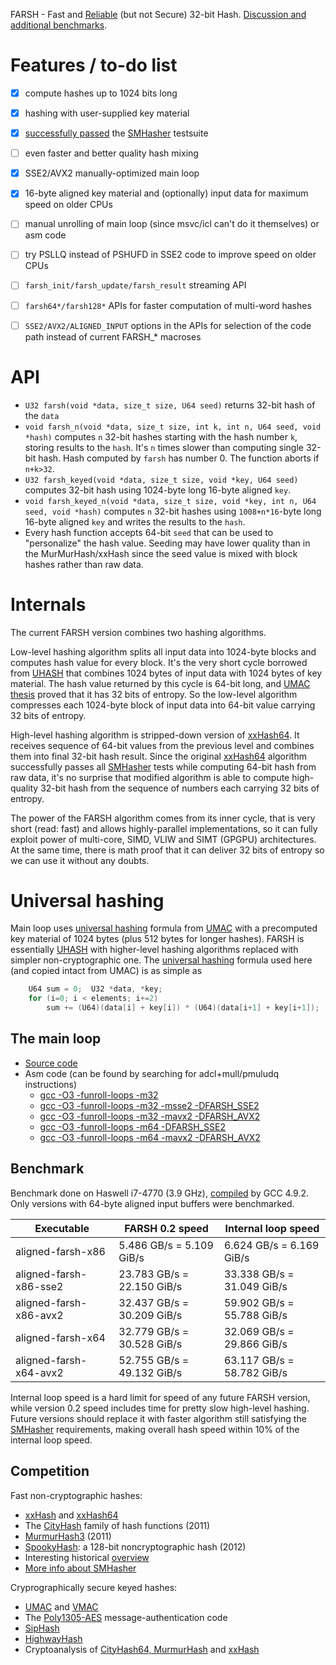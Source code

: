 FARSH - Fast and [Reliable](SMHasher/reports/smhasher-farsh32-report.txt) (but not Secure) 32-bit Hash.
[Discussion and additional benchmarks](http://encode.ru/threads/2213-FARSH-hashing-30-GB-s!).

# Features / to-do list
- [x] compute hashes up to 1024 bits long
- [x] hashing with user-supplied key material
- [x] [successfully passed](SMHasher/reports/smhasher-farsh32-report.txt) the [SMHasher] testsuite
- [ ] even faster and better quality hash mixing
- [x] SSE2/AVX2 manually-optimized main loop
- [x] 16-byte aligned key material and (optionally) input data for maximum speed on older CPUs
- [ ] manual unrolling of main loop (since msvc/icl can't do it themselves) or asm code
- [ ] try PSLLQ instead of PSHUFD in SSE2 code to improve speed on older CPUs
- [ ] `farsh_init/farsh_update/farsh_result` streaming API
- [ ] `farsh64*/farsh128*` APIs for faster computation of multi-word hashes
- [ ] `SSE2/AVX2/ALIGNED_INPUT` options in the APIs for selection of the code path instead of current FARSH_* macroses


# API
- `U32 farsh(void *data, size_t size, U64 seed)` returns 32-bit hash of the `data`
- `void farsh_n(void *data, size_t size, int k, int n, U64 seed, void *hash)`
computes `n` 32-bit hashes starting with the hash number `k`, storing results to the `hash`.
It's `n` times slower than computing single 32-bit hash. Hash computed by `farsh` has number 0. The function aborts if `n+k>32`.
- `U32 farsh_keyed(void *data, size_t size, void *key, U64 seed)` computes 32-bit hash using 1024-byte long 16-byte aligned `key`.
- `void farsh_keyed_n(void *data, size_t size, void *key, int n, U64 seed, void *hash)`
computes `n` 32-bit hashes using `1008+n*16`-byte long 16-byte aligned `key` and writes the results to the `hash`.
- Every hash function accepts 64-bit `seed` that can be used to "personalize" the hash value.
Seeding may have lower quality than in the MurMurHash/xxHash since the seed value is mixed with block hashes rather than raw data.


# Internals
The current FARSH version combines two hashing algorithms.

Low-level hashing algorithm splits all input data into 1024-byte blocks and computes hash value for every block.
It's the very short cycle borrowed from [UHASH] that combines 1024 bytes of input data with 1024 bytes of key material.
The hash value returned by this cycle is 64-bit long, and [UMAC thesis] proved that it has 32 bits of entropy.
So the low-level algorithm compresses each 1024-byte block of input data into 64-bit value carrying 32 bits of entropy.

High-level hashing algorithm is stripped-down version of [xxHash64]. It receives sequence of 64-bit values from the previous level
and combines them into final 32-bit hash result. Since the original [xxHash64] algorithm successfully passes all [SMHasher] tests
while computing 64-bit hash from raw data, it's no surprise that modified algorithm is able to compute high-quality 32-bit hash
from the sequence of numbers each carrying 32 bits of entropy.

The power of the FARSH algorithm comes from its inner cycle, that is very short (read: fast) and allows highly-parallel implementations,
so it can fully exploit power of multi-core, SIMD, VLIW and SIMT (GPGPU) architectures.
At the same time, there is math proof that it can deliver 32 bits of entropy so we can use it without any doubts.


# Universal hashing
Main loop uses [universal hashing] formula from [UMAC] with a precomputed key material of 1024 bytes (plus 512 bytes for longer hashes).
FARSH is essentially [UHASH] with higher-level hashing algorithms replaced with simpler non-cryptographic one.
The [universal hashing] formula used here (and copied intact from UMAC) is as simple as
```C
    U64 sum = 0;  U32 *data, *key;
    for (i=0; i < elements; i+=2)
        sum += (U64)(data[i] + key[i]) * (U64)(data[i+1] + key[i+1]);
```

## The main loop
- [Source code](farsh.c#L28)
- Asm code (can be found by searching for adcl+mull/pmuludq instructions)
  - [gcc -O3 -funroll-loops -m32](asm-listings/gcc-x86.lst#L340)
  - [gcc -O3 -funroll-loops -m32 -msse2 -DFARSH_SSE2](asm-listings/gcc-x86-sse2.lst#L349)
  - [gcc -O3 -funroll-loops -m32 -mavx2 -DFARSH_AVX2](asm-listings/gcc-x86-avx2.lst#L350)
  - [gcc -O3 -funroll-loops -m64        -DFARSH_SSE2](asm-listings/gcc-x64.lst#L252)
  - [gcc -O3 -funroll-loops -m64 -mavx2 -DFARSH_AVX2](asm-listings/gcc-x64-avx2.lst#L259)


## Benchmark
Benchmark done on Haswell i7-4770 (3.9 GHz), [compiled](benchmark/compile.cmd) by GCC 4.9.2.
Only versions with 64-byte aligned input buffers were benchmarked.

Executable                |  FARSH 0.2 speed             |  Internal loop speed
--------------------------|------------------------------|----------------------------
aligned-farsh-x86         |   5.486 GB/s =  5.109 GiB/s  |   6.624 GB/s =  6.169 GiB/s
aligned-farsh-x86-sse2    |  23.783 GB/s = 22.150 GiB/s  |  33.338 GB/s = 31.049 GiB/s
aligned-farsh-x86-avx2    |  32.437 GB/s = 30.209 GiB/s  |  59.902 GB/s = 55.788 GiB/s
aligned-farsh-x64         |  32.779 GB/s = 30.528 GiB/s  |  32.069 GB/s = 29.866 GiB/s
aligned-farsh-x64-avx2    |  52.755 GB/s = 49.132 GiB/s  |  63.117 GB/s = 58.782 GiB/s

Internal loop speed is a hard limit for speed of any future FARSH version,
while version 0.2 speed includes time for pretty slow high-level hashing.
Future versions should replace it with faster algorithm still satisfying the [SMHasher] requirements,
making overall hash speed within 10% of the internal loop speed.


## Competition
Fast non-cryptographic hashes:
- [xxHash] and [xxHash64]
- The [CityHash](https://github.com/google/cityhash) family of hash functions (2011)
- [MurmurHash3](https://github.com/aappleby/smhasher/blob/master/src/MurmurHash3.cpp) (2011)
- [SpookyHash](http://burtleburtle.net/bob/hash/spooky.html): a 128-bit noncryptographic hash (2012)
- Interesting historical [overview](http://blog.reverberate.org/2012/01/state-of-hash-functions-2012.html)
- [More info about SMHasher](https://github.com/aappleby/smhasher/wiki/SMHasher)

Cryprographically secure keyed hashes:
- [UMAC] and [VMAC]
- The [Poly1305-AES](https://en.wikipedia.org/wiki/Poly1305) message-authentication code
- [SipHash](https://131002.net/siphash/)
- [HighwayHash](https://github.com/google/highwayhash)
- Cryptoanalysis of [CityHash64, MurmurHash](https://131002.net/siphash/#at) and [xxHash](http://crypto.stackexchange.com/questions/6408/from-hash-to-cryptographic-hash)



[VMAC]: http://en.wikipedia.org/wiki/VMAC
[UMAC]: http://en.wikipedia.org/wiki/UMAC
[UMAC thesis]: http://fastcrypto.org/umac/umac_thesis.pdf
[UHASH]: https://tools.ietf.org/html/rfc4418#section-5
[universal hashing]: http://en.wikipedia.org/wiki/Universal_hashing
[xxHash]: https://github.com/Cyan4973/xxHash
[xxHash64]: https://github.com/Cyan4973/xxHash
[SMHasher]: https://github.com/aappleby/smhasher
